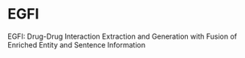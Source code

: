 # EGFI
EGFI: Drug-Drug Interaction Extraction and Generation with Fusion of Enriched Entity and Sentence Information
